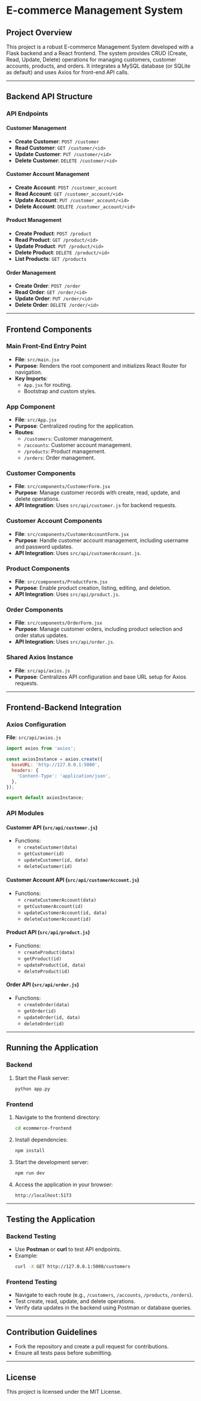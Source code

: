 # E-commerce Management System

## Project Overview
This project is a robust E-commerce Management System developed with a Flask backend and a React frontend. The system provides CRUD (Create, Read, Update, Delete) operations for managing customers, customer accounts, products, and orders. It integrates a MySQL database (or SQLite as default) and uses Axios for front-end API calls.

---

## Backend API Structure

### **API Endpoints**
#### Customer Management
- **Create Customer**: `POST /customer`
- **Read Customer**: `GET /customer/<id>`
- **Update Customer**: `PUT /customer/<id>`
- **Delete Customer**: `DELETE /customer/<id>`

#### Customer Account Management
- **Create Account**: `POST /customer_account`
- **Read Account**: `GET /customer_account/<id>`
- **Update Account**: `PUT /customer_account/<id>`
- **Delete Account**: `DELETE /customer_account/<id>`

#### Product Management
- **Create Product**: `POST /product`
- **Read Product**: `GET /product/<id>`
- **Update Product**: `PUT /product/<id>`
- **Delete Product**: `DELETE /product/<id>`
- **List Products**: `GET /products`

#### Order Management
- **Create Order**: `POST /order`
- **Read Order**: `GET /order/<id>`
- **Update Order**: `PUT /order/<id>`
- **Delete Order**: `DELETE /order/<id>`

---

## Frontend Components

### **Main Front-End Entry Point**
- **File**: `src/main.jsx`
- **Purpose**: Renders the root component and initializes React Router for navigation.
- **Key Imports**:
  - `App.jsx` for routing.
  - Bootstrap and custom styles.

### **App Component**
- **File**: `src/App.jsx`
- **Purpose**: Centralized routing for the application.
- **Routes**:
  - `/customers`: Customer management.
  - `/accounts`: Customer account management.
  - `/products`: Product management.
  - `/orders`: Order management.

### **Customer Components**
- **File**: `src/components/CustomerForm.jsx`
- **Purpose**: Manage customer records with create, read, update, and delete operations.
- **API Integration**: Uses `src/api/customer.js` for backend requests.

### **Customer Account Components**
- **File**: `src/components/CustomerAccountForm.jsx`
- **Purpose**: Handle customer account management, including username and password updates.
- **API Integration**: Uses `src/api/customerAccount.js`.

### **Product Components**
- **File**: `src/components/ProductForm.jsx`
- **Purpose**: Enable product creation, listing, editing, and deletion.
- **API Integration**: Uses `src/api/product.js`.

### **Order Components**
- **File**: `src/components/OrderForm.jsx`
- **Purpose**: Manage customer orders, including product selection and order status updates.
- **API Integration**: Uses `src/api/order.js`.

### **Shared Axios Instance**
- **File**: `src/api/axios.js`
- **Purpose**: Centralizes API configuration and base URL setup for Axios requests.

---

## Frontend-Backend Integration

### Axios Configuration
**File**: `src/api/axios.js`
```javascript
import axios from 'axios';

const axiosInstance = axios.create({
  baseURL: 'http://127.0.0.1:5000',
  headers: {
    'Content-Type': 'application/json',
  },
});

export default axiosInstance;
```

### API Modules
#### **Customer API** (`src/api/customer.js`)
- Functions:
  - `createCustomer(data)`
  - `getCustomer(id)`
  - `updateCustomer(id, data)`
  - `deleteCustomer(id)`

#### **Customer Account API** (`src/api/customerAccount.js`)
- Functions:
  - `createCustomerAccount(data)`
  - `getCustomerAccount(id)`
  - `updateCustomerAccount(id, data)`
  - `deleteCustomerAccount(id)`

#### **Product API** (`src/api/product.js`)
- Functions:
  - `createProduct(data)`
  - `getProduct(id)`
  - `updateProduct(id, data)`
  - `deleteProduct(id)`

#### **Order API** (`src/api/order.js`)
- Functions:
  - `createOrder(data)`
  - `getOrder(id)`
  - `updateOrder(id, data)`
  - `deleteOrder(id)`

---

## Running the Application

### Backend
1. Start the Flask server:
   ```bash
   python app.py
   ```

### Frontend
1. Navigate to the frontend directory:
   ```bash
   cd ecommerce-frontend
   ```
2. Install dependencies:
   ```bash
   npm install
   ```
3. Start the development server:
   ```bash
   npm run dev
   ```
4. Access the application in your browser:
   ```
   http://localhost:5173
   ```

---

## Testing the Application

### Backend Testing
- Use **Postman** or **curl** to test API endpoints.
- Example:
  ```bash
  curl -X GET http://127.0.0.1:5000/customers
  ```

### Frontend Testing
- Navigate to each route (e.g., `/customers`, `/accounts`, `/products`, `/orders`).
- Test create, read, update, and delete operations.
- Verify data updates in the backend using Postman or database queries.

---

## Contribution Guidelines
- Fork the repository and create a pull request for contributions.
- Ensure all tests pass before submitting.

---

## License
This project is licensed under the MIT License.


